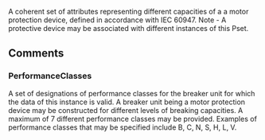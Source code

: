 A coherent set of attributes representing different capacities of a a motor protection device, defined in accordance with IEC 60947. Note - A protective device may be associated with different instances of this Pset.

<!-- end of short definition -->



## Comments

### PerformanceClasses

A set of designations of performance classes for the breaker unit for which the data of this instance is valid. A breaker unit being a motor protection device may be
constructed for different levels of breaking capacities. A maximum of 7 different
performance classes may be provided. Examples of performance classes that may be specified include B, C, N, S, H, L, V.


